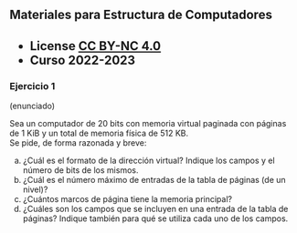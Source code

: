 ## Materiales para Estructura de Computadores

<html>
<h2><ul>
<li>License <a href="http:/creativecommons.org/licenses/by-nc/4.0/">CC BY-NC 4.0</a> </li>
<li>Curso 2022-2023</li>
</ul></h2>
</html>


### Ejercicio 1

   (enunciado)
<html>
Sea un computador de 20 bits con memoria virtual paginada con páginas de 1 KiB y un total de memoria física de 512 KB.<br>
Se pide, de forma razonada y breve:<br>
<ol type="a">
<li>¿Cuál es el formato de la dirección virtual? Indique los campos y el número de bits de los mismos.</li>
<li>¿Cuál es el número máximo de entradas de la tabla de páginas (de un nivel)? </li>
<li>¿Cuántos marcos de página tiene la memoria principal? </li>
<li>¿Cuáles son los campos que se incluyen en una entrada de la tabla de páginas? Indique también para qué se utiliza cada uno de los campos. </li>
</ol>
</html>

